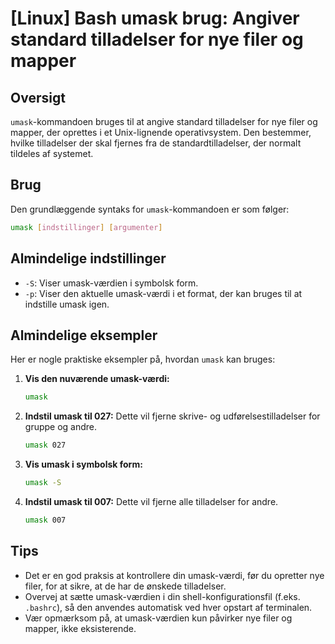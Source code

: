 # [Linux] Bash umask brug: Angiver standard tilladelser for nye filer og mapper

## Oversigt
`umask`-kommandoen bruges til at angive standard tilladelser for nye filer og mapper, der oprettes i et Unix-lignende operativsystem. Den bestemmer, hvilke tilladelser der skal fjernes fra de standardtilladelser, der normalt tildeles af systemet.

## Brug
Den grundlæggende syntaks for `umask`-kommandoen er som følger:

```bash
umask [indstillinger] [argumenter]
```

## Almindelige indstillinger
- `-S`: Viser umask-værdien i symbolsk form.
- `-p`: Viser den aktuelle umask-værdi i et format, der kan bruges til at indstille umask igen.

## Almindelige eksempler
Her er nogle praktiske eksempler på, hvordan `umask` kan bruges:

1. **Vis den nuværende umask-værdi:**
   ```bash
   umask
   ```

2. **Indstil umask til 027:**
   Dette vil fjerne skrive- og udførelsestilladelser for gruppe og andre.
   ```bash
   umask 027
   ```

3. **Vis umask i symbolsk form:**
   ```bash
   umask -S
   ```

4. **Indstil umask til 007:**
   Dette vil fjerne alle tilladelser for andre.
   ```bash
   umask 007
   ```

## Tips
- Det er en god praksis at kontrollere din umask-værdi, før du opretter nye filer, for at sikre, at de har de ønskede tilladelser.
- Overvej at sætte umask-værdien i din shell-konfigurationsfil (f.eks. `.bashrc`), så den anvendes automatisk ved hver opstart af terminalen.
- Vær opmærksom på, at umask-værdien kun påvirker nye filer og mapper, ikke eksisterende.